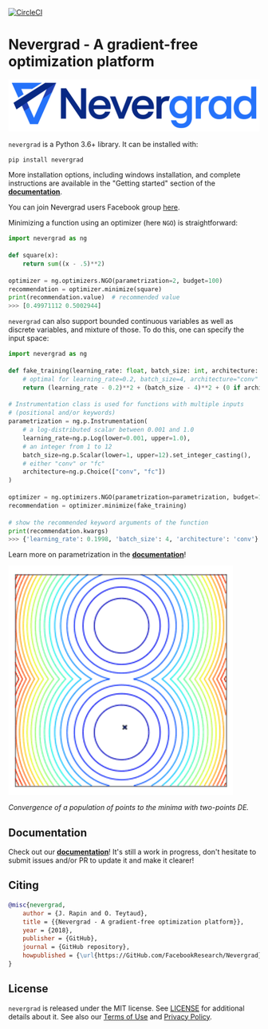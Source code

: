 [![CircleCI](https://circleci.com/gh/facebookresearch/nevergrad/tree/master.svg?style=svg)](https://circleci.com/gh/facebookresearch/nevergrad/tree/master)

# Nevergrad - A gradient-free optimization platform

![Nevergrad](docs/resources/Nevergrad-LogoMark.png)


`nevergrad` is a Python 3.6+ library. It can be installed with:

```
pip install nevergrad
```

More installation options, including windows installation, and complete instructions are available in the "Getting started" section of the [**documentation**](https://facebookresearch.github.io/nevergrad/).

You can join Nevergrad users Facebook group [here](https://www.facebook.com/groups/nevergradusers/).

Minimizing a function using an optimizer (here `NGO`) is straightforward:

```python
import nevergrad as ng

def square(x):
    return sum((x - .5)**2)

optimizer = ng.optimizers.NGO(parametrization=2, budget=100)
recommendation = optimizer.minimize(square)
print(recommendation.value)  # recommended value
>>> [0.49971112 0.5002944]
```

`nevergrad` can also support bounded continuous variables as well as discrete variables, and mixture of those.
To do this, one can specify the input space:

```python
import nevergrad as ng

def fake_training(learning_rate: float, batch_size: int, architecture: str) -> float:
    # optimal for learning_rate=0.2, batch_size=4, architecture="conv"
    return (learning_rate - 0.2)**2 + (batch_size - 4)**2 + (0 if architecture == "conv" else 10)

# Instrumentation class is used for functions with multiple inputs
# (positional and/or keywords)
parametrization = ng.p.Instrumentation(
    # a log-distributed scalar between 0.001 and 1.0
    learning_rate=ng.p.Log(lower=0.001, upper=1.0),
    # an integer from 1 to 12
    batch_size=ng.p.Scalar(lower=1, upper=12).set_integer_casting(),
    # either "conv" or "fc"
    architecture=ng.p.Choice(["conv", "fc"])
)

optimizer = ng.optimizers.NGO(parametrization=parametrization, budget=100)
recommendation = optimizer.minimize(fake_training)

# show the recommended keyword arguments of the function
print(recommendation.kwargs)
>>> {'learning_rate': 0.1998, 'batch_size': 4, 'architecture': 'conv'}
```

Learn more on parametrization in the [**documentation**](https://facebookresearch.github.io/nevergrad/)!

![Example of optimization](docs/resources/TwoPointsDE.gif)

*Convergence of a population of points to the minima with two-points DE.*


## Documentation

Check out our [**documentation**](https://facebookresearch.github.io/nevergrad/)! It's still a work in progress, don't hesitate to submit issues and/or PR to update it and make it clearer!


## Citing

```bibtex
@misc{nevergrad,
    author = {J. Rapin and O. Teytaud},
    title = {{Nevergrad - A gradient-free optimization platform}},
    year = {2018},
    publisher = {GitHub},
    journal = {GitHub repository},
    howpublished = {\url{https://GitHub.com/FacebookResearch/Nevergrad}},
}
```

## License

`nevergrad` is released under the MIT license. See [LICENSE](LICENSE) for additional details about it.
See also our [Terms of Use](https://opensource.facebook.com/legal/terms) and [Privacy Policy](https://opensource.facebook.com/legal/privacy).
